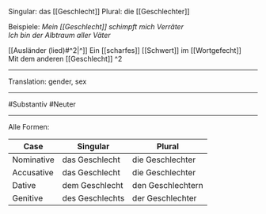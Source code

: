 Singular: das [[Geschlecht]]
Plural: die [[Geschlechter]]

Beispiele:
*Mein [[Geschlecht]] schimpft mich Verräter*  
*Ich bin der Albtraum aller Väter*  

[[Ausländer (lied)#^2|^]] Ein [[scharfes]] [[Schwert]] im [[Wortgefecht]]  
Mit dem anderen [[Geschlecht]] ^2

---
Translation:
gender, sex

---

#Substantiv
#Neuter

---

Alle Formen:

| Case        | Singular             | Plural              |
|-------------|----------------------|---------------------|
| Nominative  | das Geschlecht       | die Geschlechter    |
| Accusative  | das Geschlecht       | die Geschlechter    |
| Dative      | dem Geschlecht       | den Geschlechtern   |
| Genitive    | des Geschlechts      | der Geschlechter    |, [[geschlechtsabhängig]]